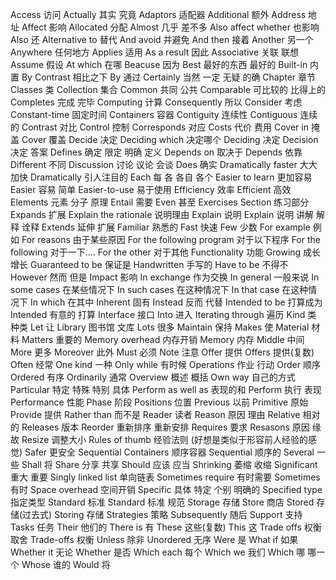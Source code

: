 
Access 访问
Actually 其实 究竟
Adaptors 适配器
Additional 额外
Address 地址
Affect 影响
Allocated 分配
Almost 几乎 差不多
Also affect whether 也影响
Also 还
Alternative to 替代
And avoid 并避免
And then 接着
Another 另一个
Anywhere 任何地方
Applies 适用
As a result 因此
Associative 关联 联想
Assume 假设
At which 在哪
Beacuse 因为
Best 最好的东西 最好的
Built-in 内置
By Contrast 相比之下
By 通过
Certainly 当然 一定 无疑 的确
Chapter 章节
Classes 类
Collection 集合
Common 共同 公共
Comparable 可比较的 比得上的
Completes 完成 完毕
Computing 计算
Consequently 所以
Consider 考虑
Constant-time 固定时间
Containers 容器
Contiguity 连续性
Contiguous 连续的
Contrast 对比
Control 控制
Corresponds 对应
Costs 代价 费用
Cover in 掩盖
Cover 覆盖
Decide 决定
Deciding which 决定哪个
Deciding 决定
Decision 决定 答案
Defines 确定 限定 明确 定义
Depends on 取决于
Depends 依靠
Different 不同
Discussion 讨论 议论 会谈
Does 确实
Dramatically faster 大大加快
Dramatically 引人注目的
Each 每 各 各自 各个
Easier to learn 更加容易
Easier 容易 简单
Easier-to-use 易于使用
Efficiency 效率
Efficient 高效
Elements 元素 分子 原理
Entail 需要
Even 甚至
Exercises Section 练习部分
Expands 扩展
Explain the rationale 说明理由
Explain 说明
Explain 说明 讲解 解释 诠释
Extends 延伸 扩展
Familiar 熟悉的
Fast 快速
Few 少数
For example 例如
For reasons 由于某些原因
For the following program 对于以下程序
For the following 对于一下....
For the other 对于其他
Functionality 功能
Growing 成长 增长
Guaranteed to be 保证是
Handwritten 手写的
Have to be 不得不
However 然而 但是
Impact 影响
In exchange 作为交换
In general 一般来说
In some cases 在某些情况下
In such cases 在这种情况下
In that case 在这种情况下
In which 在其中
Inherent 固有
Instead 反而 代替
Intended to be 打算成为
Intended 有意的 打算
Interface 接口
Into 进入
Iterating through 遍历
Kind 类 种类
Let 让
Library 图书馆 文库
Lots 很多
Maintain 保持
Makes 使
Material 材料
Matters 重要的
Memory overhead 内存开销
Memory 内存
Middle 中间
More 更多
Moreover 此外
Must 必须
Note 注意
Offer 提供
Offers 提供(复数)
Often 经常
One kind 一种
Only while 有时候
Operations 作业 行动
Order 顺序
Ordered 有序
Ordinarily 通常
Overview 概述 概括
Own way 自己的方式
Particular 特定 特殊 特别 具体
Perform as well as 表现的和
Perform 执行 表现
Performance 性能
Phase 阶段
Positions 位置
Previous 以前
Primitive 原始
Provide 提供
Rather than 而不是
Reader 读者
Reason 原因 理由
Relative 相对的
Releases 版本
Reorder 重新排序 重新安排
Requires 要求
Resasons 原因 缘故
Resize 调整大小
Rules of thumb 经验法则 (好想是类似于形容前人经验的感觉)
Safer 更安全
Sequential Containers 顺序容器
Sequential 顺序的
Several 一些
Shall 将
Share 分享 共享
Should 应该 应当
Shrinking 萎缩 收缩
Significant 重大 重要
Singly linked list 单向链表
Sometimes require 有时需要
Sometimes 有时
Space overhead 空间开销
Specific 具体 特定 个别 明确的
Specified type 指定类型
Standard 标准
Standard 标准 规范
Storage  存储
Store 商店
Stored 存储(过去式)
Storing 存储
Strategies 策略
Subsequently 随后
Support 支持
Tasks 任务
Their 他们的
There is 有
These 这些(复数)
This 这
Trade offs 权衡取舍
Trade-offs 权衡
Unless 除非
Unordered 无序
Were 是
What if 如果
Whether it 无论
Whether 是否
Which each 每个
Which we 我们
Which 哪 哪一个
Whose 谁的
Would 将
